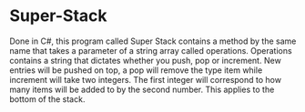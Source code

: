 # Super-Stack
Done in C#, this program called Super Stack contains a method by the same name that takes a parameter of a string array called operations. Operations contains a string that dictates whether you push, pop or increment. New entries will be pushed on top, a pop will remove the type item while increment will take two integers. The first integer will correspond to how many items will be added to by the second number. This applies to the bottom of the stack.  
